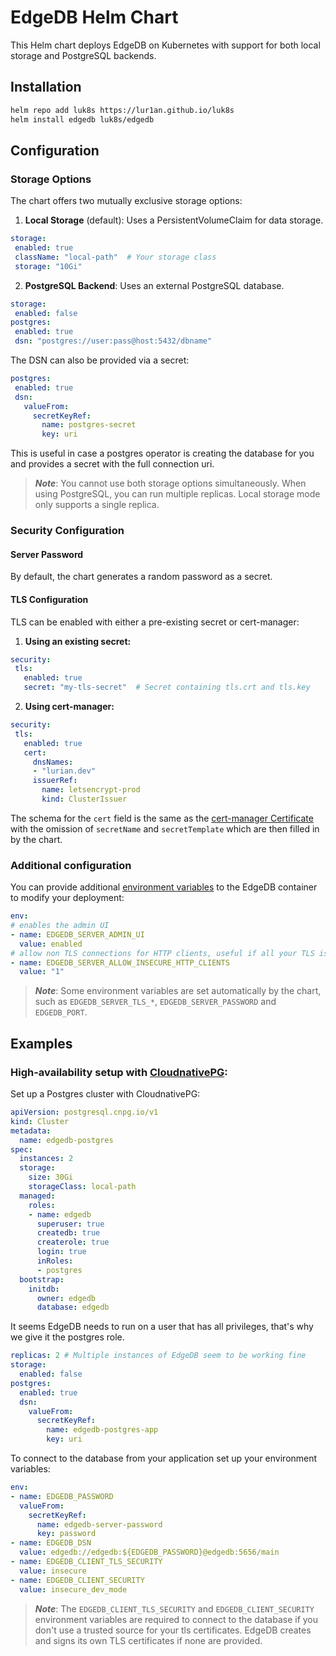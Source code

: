 # EdgeDB Helm Chart

This Helm chart deploys EdgeDB on Kubernetes with support for both local storage and PostgreSQL backends.

## Installation

```bash
helm repo add luk8s https://lur1an.github.io/luk8s
helm install edgedb luk8s/edgedb
```

## Configuration

### Storage Options

The chart offers two mutually exclusive storage options:

1. **Local Storage** (default): Uses a PersistentVolumeClaim for data storage.
```yaml
storage:
 enabled: true
 className: "local-path"  # Your storage class
 storage: "10Gi"
```
2. **PostgreSQL Backend**: Uses an external PostgreSQL database.
```yaml
storage:
 enabled: false
postgres:
 enabled: true
 dsn: "postgres://user:pass@host:5432/dbname"
```
The DSN can also be provided via a secret:
```yaml
postgres:
 enabled: true
 dsn:
   valueFrom:
     secretKeyRef:
       name: postgres-secret
       key: uri
```
This is useful in case a postgres operator is creating the database for you and provides a secret with the full connection uri.

> **_Note_**: You cannot use both storage options simultaneously. When using PostgreSQL, you can run multiple replicas. Local storage mode only supports a single replica.

### Security Configuration
#### Server Password
By default, the chart generates a random password as a secret.

#### TLS Configuration

TLS can be enabled with either a pre-existing secret or cert-manager:

1. **Using an existing secret:**
```yaml
security:
 tls:
   enabled: true
   secret: "my-tls-secret"  # Secret containing tls.crt and tls.key
```

2. **Using cert-manager:**
```yaml
security:
 tls:
   enabled: true
   cert:
     dnsNames:
     - "lurian.dev"
     issuerRef:
       name: letsencrypt-prod
       kind: ClusterIssuer
```
The schema for the `cert` field is the same as the [cert-manager Certificate](https://cert-manager.io/docs/usage/certificate/) with the omission of `secretName` and `secretTemplate` which are then filled in by the chart.
### Additional configuration
You can provide additional [environment variables](https://docs.edgedb.com/database/reference/environment) to the EdgeDB container to modify your deployment:
```yaml
env:
# enables the admin UI
- name: EDGEDB_SERVER_ADMIN_UI
  value: enabled
# allow non TLS connections for HTTP clients, useful if all your TLS is over your reverse proxy or cloud LB
- name: EDGEDB_SERVER_ALLOW_INSECURE_HTTP_CLIENTS
  value: "1"
```
> **_Note_**: Some environment variables are set automatically by the chart, such as `EDGEDB_SERVER_TLS_*`, `EDGEDB_SERVER_PASSWORD` and `EDGEDB_PORT`.

## Examples
### High-availability setup with [CloudnativePG](https://cloudnative-pg.io/):
Set up a Postgres cluster with CloudnativePG:
```yaml
apiVersion: postgresql.cnpg.io/v1
kind: Cluster
metadata:
  name: edgedb-postgres
spec:
  instances: 2
  storage:
    size: 30Gi
    storageClass: local-path
  managed:
    roles:
    - name: edgedb
      superuser: true
      createdb: true
      createrole: true
      login: true
      inRoles:
      - postgres
  bootstrap:
    initdb:
      owner: edgedb
      database: edgedb
```
It seems EdgeDB needs to run on a user that has all privileges, that's why we give it the postgres role.
```yaml
replicas: 2 # Multiple instances of EdgeDB seem to be working fine
storage:
  enabled: false
postgres:
  enabled: true
  dsn:
    valueFrom:
      secretKeyRef:
        name: edgedb-postgres-app
        key: uri
```
To connect to the database from your application set up your environment variables:
```yaml
env:
- name: EDGEDB_PASSWORD
  valueFrom:
    secretKeyRef:
      name: edgedb-server-password
      key: password
- name: EDGEDB_DSN
  value: edgedb://edgedb:${EDGEDB_PASSWORD}@edgedb:5656/main
- name: EDGEDB_CLIENT_TLS_SECURITY
  value: insecure
- name: EDGEDB_CLIENT_SECURITY
  value: insecure_dev_mode
```
> **_Note_**: The `EDGEDB_CLIENT_TLS_SECURITY` and `EDGEDB_CLIENT_SECURITY` environment variables are required to connect to the database if you don't use a trusted source for your tls certificates. EdgeDB creates and signs its own TLS certificates if none are provided.
